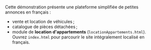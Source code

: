 Cette démonstration présente une plateforme simplifiée de petites annonces en français :
- vente et location de véhicules ;
- catalogue de pièces détachées ;
- module de **location d'appartements** (`locationAppartements.html`).
Ouvrez `index.html` pour parcourir le site intégralement localisé en français.

